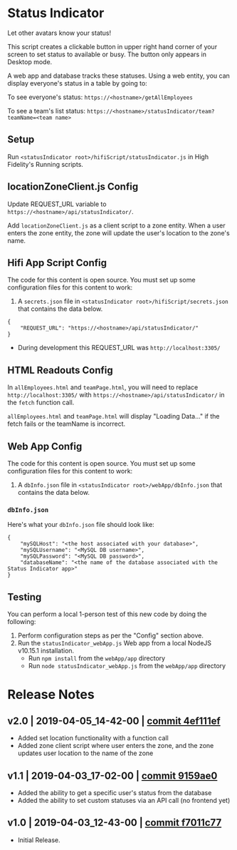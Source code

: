 # Status Indicator
Let other avatars know your status!

This script creates a clickable button in upper right hand corner of your screen to set status to available or busy. The button only appears in Desktop mode.

A web app and database tracks these statuses. Using a web entity, you can display everyone's status in a table by going to:

To see everyone's status:
`https://<hostname>/getAllEmployees`

To see a team's list status:
`https://<hostname>/statusIndicator/team?teamName=<team name>`


## Setup

Run `<statusIndicator root>/hifiScript/statusIndicator.js` in High Fidelity's Running scripts.

## locationZoneClient.js Config

Update REQUEST_URL variable to `https://<hostname>/api/statusIndicator/`.

Add `locationZoneClient.js` as a client script to a zone entity. When a user enters the zone entity, the zone will update the user's location to the zone's name.

## Hifi App Script Config

The code for this content is open source. You must set up some configuration files for this content to work:
1. A `secrets.json` file in `<statusIndicator root>/hifiScript/secrets.json` that contains the data below.

```
{
    "REQUEST_URL": "https://<hostname>/api/statusIndicator/" 
}
```

* During development this REQUEST_URL was `http://localhost:3305/`

## HTML Readouts Config

In `allEmployees.html` and `teamPage.html`, you will need to replace `http://localhost:3305/` with `https://<hostname>/api/statusIndicator/` in the `fetch` function call.

`allEmployees.html` and `teamPage.html` will display "Loading Data..." if the fetch fails or the teamName is incorrect.

## Web App Config

The code for this content is open source. You must set up some configuration files for this content to work:
1. A `dbInfo.json` file in `<statusIndicator root>/webApp/dbInfo.json` that contains the data below.

### `dbInfo.json`
Here's what your `dbInfo.json` file should look like:
```
{
    "mySQLHost": "<the host associated with your database>",
    "mySQLUsername": "<MySQL DB username>",
    "mySQLPassword": "<MySQL DB password>",
    "databaseName": "<the name of the database associated with the Status Indicator app>"
}
```

## Testing
You can perform a local 1-person test of this new code by doing the following:
1. Perform configuration steps as per the "Config" section above.
2. Run the `statusIndicator_webApp.js` Web app from a local NodeJS v10.15.1 installation.
    - Run `npm install` from the `webApp/app` directory
    - Run `node statusIndicator_webApp.js` from the `webApp/app` directory

# Release Notes

## v2.0 | 2019-04-05_14-42-00 | [commit 4ef111ef](https://github.com/highfidelity/hifi-content/commits/4ef111ef)
- Added set location functionality with a function call 
- Added zone client script where user enters the zone, and the zone updates user location to the name of the zone

## v1.1 | 2019-04-03_17-02-00 | [commit 9159ae0](https://github.com/highfidelity/hifi-content/commits/9159ae0)
- Added the ability to get a specific user's status from the database
- Added the ability to set custom statuses via an API call (no frontend yet)

## v1.0 | 2019-04-03_12-43-00 | [commit f7011c77](https://github.com/highfidelity/hifi-content/commits/f7011c77)

- Initial Release.
